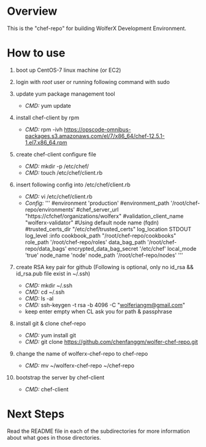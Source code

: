 Overview
========

This is the "chef-repo" for building WolferX Development Environment.

How to use
==========

1. boot up CentOS-7 linux machine (or EC2)
2. login with *root* user or running following command with sudo
3. update yum package management tool
	- *CMD:* yum update
4. install chef-client by rpm
	- *CMD:* rpm -ivh https://opscode-omnibus-packages.s3.amazonaws.com/el/7/x86_64/chef-12.5.1-1.el7.x86_64.rpm
5. create chef-client configure file
	- *CMD:* mkdir -p /etc/chef/
	- *CMD:* touch /etc/chef/client.rb
6. insert following config into /etc/chef/client.rb
	- *CMD:* vi /etc/chef/client.rb
	- *Config:*
	'''
	#environment 'production'
	#environment_path '/root/chef-repo/environments'
	#chef_server_url  "https://cfchef/organizations/wolferx"
	#validation_client_name "wolferx-validator"
	#Using default node name (fqdn)
	#trusted_certs_dir "/etc/chef/trusted_certs"
	log_location     STDOUT
	log_level :info
	cookbook_path   "/root/chef-repo/cookbooks"
	role_path '/root/chef-repo/roles'
	data_bag_path  '/root/chef-repo/data_bags'
	encrypted_data_bag_secret '/etc/chef'
	local_mode 'true'
	node_name 'node'
	node_path '/root/chef-repo/nodes'
	'''
7. create RSA key pair for github
	(Following is optional, only no id_rsa && id_rsa.pub file exist in ~/.ssh)
	- *CMD:* mkdir ~/.ssh
	- *CMD:* cd ~/.ssh
	- *CMD:* ls -al
	- *CMD:* ssh-keygen -t rsa -b 4096 -C "wolferiangm@gmail.com"
	- keep enter empty when CL ask you for path & passphrase

8. install git & clone chef-repo
	- *CMD:* yum install git
	- *CMD:* git clone https://github.com/chenfanggm/wolfer-chef-repo.git
9. change the name of wolferx-chef-repo to chef-repo
	- *CMD:* mv ~/wolferx-chef-repo ~/chef-repo
10. bootstrap the server by chef-client
	- *CMD:* chef-client

Next Steps
==========

Read the README file in each of the subdirectories for more information about what goes in those directories.
